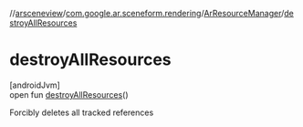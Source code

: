 //[arsceneview](../../../index.md)/[com.google.ar.sceneform.rendering](../index.md)/[ArResourceManager](index.md)/[destroyAllResources](destroy-all-resources.md)

# destroyAllResources

[androidJvm]\
open fun [destroyAllResources](destroy-all-resources.md)()

Forcibly deletes all tracked references

